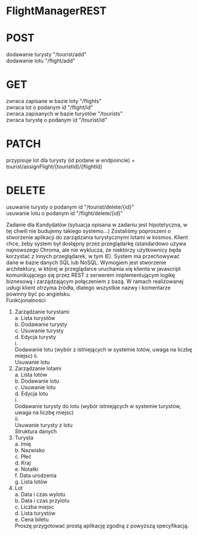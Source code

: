 # FlightManagerREST


# POST
 dodawanie turysty  "/tourist/add"   
 dodawanie lotu  "/flight/add"
# GET
 zwraca zapisane w bazie loty  "/flights"  
 zwraca lot o podanym id  "/flight/id"  
 zwraca zapisanych w bazie turystów  "/tourists"  
 zwraca turystę o podanym id "/tourist/id"
# PATCH
 przypisuje lot dla turysty (id podane w endpoincie) = tourist/assignFlight/{touristId}/{flightId}
# DELETE
usuwanie turysty o podanym id "/tourist/delete/{id}"  
usuwanie lotu o podanym id "/flight/delete/{id}"


 
Zadanie dla Kandydatów
(sytuacja opisana w zadaniu jest hipotetyczna, w tej chwili nie budujemy takiego systemu...)
Zostaliśmy poproszeni o stworzenie aplikacji do zarządzania turystycznymi lotami w kosmos.
Klient chce, żeby system był dostępny przez przeglądarkę (standardowo używa najnowszego
Chroma, ale nie wyklucza, że niektórzy użytkownicy będa korzystać z innych przeglądarek, w
tym IE).
System ma przechowywać dane w bazie danych SQL lub NoSQL. Wymogiem jest stworzenie
architektury, w której w przeglądarce uruchamia się klienta w javascript komunikującego się
przez REST z serwerem implementującym logikę biznesową i zarządzającym połączeniem z
bazą. W ramach realizowanej usługi klient otrzyma źródła, dlatego wszystkie nazwy i
komentarze powinny być po angielsku.  
Funkcjonalności  
1. Zarządzanie turystami   
a. Lista turystów  
b. Dodawanie turysty  
c. Usuwanie turysty  
d. Edycja turysty  
i.  
Dodawanie lotu (wybór z istniejących w systemie lotów, uwaga na liczbę  
miejsc)
ii.  
Usuwanie lotu  
2. Zarządzanie lotami  
a. Lista lotów  
b. Dodawanie lotu  
c. Usuwanie lotu  
d. Edycja lotu  
i.  
Dodawanie turysty do lotu (wybór istniejących w systemie turystów,  
uwaga na liczbę miejsc)  
ii.  
Usuwanie turysty z lotu  
Struktura danych  
1. Turysta  
a. Imię  
b. Nazwisko  
c. Płeć  
d. Kraj  
e. Notatki  
f. Data urodzenia  
g. Lista lotów  
2. Lot  
a. Data i czas wylotu  
b. Data i czas przylotu  
c. Liczba miejsc  
d. Lista turystów  
e. Cena biletu  
Proszę przygotować prostą aplikację zgodną z powyższą specyfikacją.
